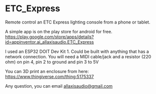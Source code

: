 # ETC_Express
Remote control an ETC Express lighting console from a phone or tablet.

A simple app is on the play store for android for free.
https://play.google.com/store/apps/details?id=appinventor.ai_allaxisaudio.ETC_Express

I used an ESP32 DOIT Dev Kit 1. Could be built with anything that has a network connection.
You will need a MIDI cable/jack and a resistor (220 ohm) on pin 4, pin 2 to ground and pin 3 to 5V

You can 3D print an enclosure from here:
https://www.thingiverse.com/thing:5175337

Any question, you can email allaxisaudio@gmail.com
